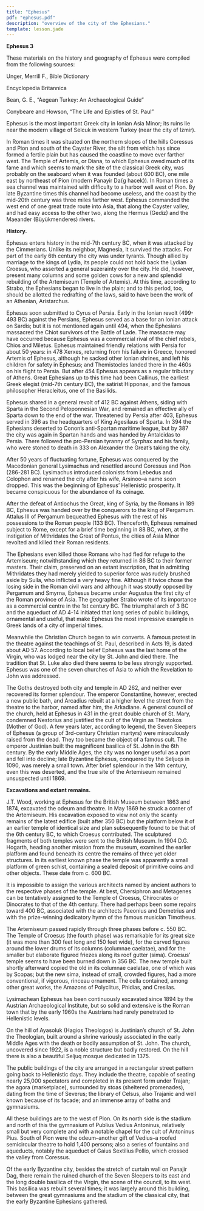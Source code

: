 ```yaml
---
title: "Ephesus"
pdf: "ephesus.pdf"
description: "overview of the city of the Ephesians."
template: lesson.jade
---
```



**Ephesus 3**

These materials on the history and geography of Ephesus were compiled
from the following sources:

Unger, Merrill F., Bible Dictionary

Encyclopedia Britannica

Bean, G. E., “Aegean Turkey: An Archaeological Guide”

Conybeare and Howson, “The Life and Epistles of St. Paul”

Ephesus is the most important Greek city in Ionian Asia Minor; its ruins
lie near the modern village of Selcuk in western Turkey (near the city
of Izmir).

In Roman times it was situated on the northern slopes of the hills
Coressus and Pion and south of the Cayster River, the silt from which
has since formed a fertile plain but has caused the coastline to move
ever farther west. The Temple of Artemis, or Diana, to which Ephesus
owed much of its fame and which seems to mark the site of the classical
Greek city, was probably on the seaboard when it was founded (about 600
BC), one mile east by northeast of Pion (modern Panayir Da{g hacek}). In
Roman times a sea channel was maintained with difficulty to a harbor
well west of Pion. By late Byzantine times this channel had become
useless, and the coast by the mid-20th century was three miles farther
west. Ephesus commanded the west end of one great trade route into Asia,
that along the Cayster valley, and had easy access to the other two,
along the Hermus (Gediz) and the Maeander (Büyükmenderes) rivers.

**History.**

Ephesus enters history in the mid-7th century BC, when it was attacked
by the Cimmerians. Unlike its neighbor, Magnesia, it survived the
attacks. For part of the early 6th century the city was under tyrants.
Though allied by marriage to the kings of Lydia, its people could not
hold back the Lydian Croesus, who asserted a general suzerainty over the
city. He did, however, present many columns and some golden cows for a
new and splendid rebuilding of the Artemiseum (Temple of Artemis). At
this time, according to Strabo, the Ephesians began to live in the
plain; and to this period, too, should be allotted the redrafting of the
laws, said to have been the work of an Athenian, Aristarchus.

Ephesus soon submitted to Cyrus of Persia. Early in the Ionian revolt
(499-493 BC) against the Persians, Ephesus served as a base for an
Ionian attack on Sardis; but it is not mentioned again until 494, when
the Ephesians massacred the Chiot survivors of the Battle of Lade. The
massacre may have occurred because Ephesus was a commercial rival of the
chief rebels, Chios and Miletus. Ephesus maintained friendly relations
with Persia for about 50 years: in 478 Xerxes, returning from his
failure in Greece, honored Artemis of Ephesus, although he sacked other
Ionian shrines, and left his children for safety in Ephesus; and
Themistocles landed there in the 460s on his flight to Persia. But after
454 Ephesus appears as a regular tributary of Athens. Great Ephesians up
to this time had been Callinus, the earliest Greek elegist (mid-7th
century BC), the satirist Hipponax, and the famous philosopher
Heracleitus, one of the Basilids.

Ephesus shared in a general revolt of 412 BC against Athens, siding with
Sparta in the Second Peloponnesian War, and remained an effective ally
of Sparta down to the end of the war. Threatened by Persia after 403,
Ephesus served in 396 as the headquarters of King Agesilaus of Sparta.
In 394 the Ephesians deserted to Conon’s anti-Spartan maritime league,
but by 387 the city was again in Spartan hands and was handed by
Antalcidas to Persia. There followed the pro-Persian tyranny of Syrphax
and his family, who were stoned to death in 333 on Alexander the Great’s
taking the city.

After 50 years of fluctuating fortune, Ephesus was conquered by the
Macedonian general Lysimachus and resettled around Coressus and Pion
(286-281 BC). Lysimachus introduced colonists from Lebedus and Colophon
and renamed the city after his wife, Arsinoo–a name soon dropped. This
was the beginning of Ephesus’ Hellenistic prosperity. It became
conspicuous for the abundance of its coinage.

After the defeat of Antiochus the Great, king of Syria, by the Romans in
189 BC, Ephesus was handed over by the conquerors to the king of
Pergamum. Attalus III of Pergamum bequeathed Ephesus with the rest of
his possessions to the Roman people (133 BC). Thenceforth, Ephesus
remained subject to Rome, except for a brief time beginning in 88 BC,
when, at the instigation of Mithridates the Great of Pontus, the cities
of Asia Minor revolted and killed their Roman residents.

The Ephesians even killed those Romans who had fled for refuge to the
Artemiseum; notwithstanding which they returned in 86 BC to their former
masters. Their claim, preserved on an extant inscription, that in
admitting Mithridates they had merely yielded to superior force was
rudely brushed aside by Sulla, who inflicted a very heavy fine. Although
it twice chose the losing side in the Roman civil wars and although it
was stoutly opposed by Pergamum and Smyrna, Ephesus became under
Augustus the first city of the Roman province of Asia. The geographer
Strabo wrote of its importance as a commercial centre in the 1st century
BC. The triumphal arch of 3 BC and the aqueduct of AD 4-14 initiated
that long series of public buildings, ornamental and useful, that make
Ephesus the most impressive example in Greek lands of a city of imperial
times.

Meanwhile the Christian Church began to win converts. A famous protest
in the theatre against the teachings of St. Paul, described in Acts 19,
is dated about AD 57. According to local belief Ephesus was the last
home of the Virgin, who was lodged near the city by St. John and died
there. The tradition that St. Luke also died there seems to be less
strongly supported. Ephesus was one of the seven churches of Asia to
which the Revelation to John was addressed.

The Goths destroyed both city and temple in AD 262, and neither ever
recovered its former splendour. The emperor Constantine, however,
erected a new public bath, and Arcadius rebuilt at a higher level the
street from the theatre to the harbor, named after him, the Arkadiane. A
general council of the church, held at Ephesus in 431 in the great
double church of St. Mary, condemned Nestorius and justified the cult of
the Virgin as Theotokos (Mother of God). A few years later, according to
legend, the Seven Sleepers of Ephesus (a group of 3rd-century Christian
martyrs) were miraculously raised from the dead. They too became the
object of a famous cult. The emperor Justinian built the magnificent
basilica of St. John in the 6th century. By the early Middle Ages, the
city was no longer useful as a port and fell into decline; late
Byzantine Ephesus, conquered by the Seljuqs in 1090, was merely a small
town. After brief splendour in the 14th century, even this was deserted,
and the true site of the Artemiseum remained unsuspected until 1869.

**Excavations and extant remains.**

J.T. Wood, working at Ephesus for the British Museum between 1863 and
1874, excavated the odeum and theatre. In May 1869 he struck a corner of
the Artemiseum. His excavation exposed to view not only the scanty
remains of the latest edifice (built after 350 BC) but the platform
below it of an earlier temple of identical size and plan subsequently
found to be that of the 6th century BC, to which Croesus contributed.
The sculptured fragments of both temples were sent to the British
Museum. In 1904 D.G. Hogarth, heading another mission from the museum,
examined the earlier platform and found beneath its centre the remains
of three yet older structures. In its earliest known phase the temple
was apparently a small platform of green schist, containing a sealed
deposit of primitive coins and other objects. These date from c. 600 BC.

It is impossible to assign the various architects named by ancient
authors to the respective phases of the temple. At best, Chersiphron and
Metagenes can be tentatively assigned to the Temple of Croesus,
Chirocrates or Dinocrates to that of the 4th century. There had perhaps
been some repairs toward 400 BC, associated with the architects Paeonius
and Demetrius and with the prize-winning dedicatory hymn of the famous
musician Timotheus.

The Artemiseum passed rapidly through three phases before c. 550 BC. The
Temple of Croesus (the fourth phase) was remarkable for its great size
(it was more than 300 feet long and 150 feet wide), for the carved
figures around the lower drums of its columns (columnae caelatae), and
for the smaller but elaborate figured friezes along its roof gutter
(sima). Croesus’ temple seems to have been burned down in 356 BC. The
new temple built shortly afterward copied the old in its columnae
caelatae, one of which was by Scopas; but the new sima, instead of
small, crowded figures, had a more conventional, if vigorous, rinceau
ornament. The cella contained, among other great works, the Amazons of
Polyclitus, Phidias, and Cresilas.

Lysimachean Ephesus has been continuously excavated since 1894 by the
Austrian Archaeological Institute, but so solid and extensive is the
Roman town that by the early 1960s the Austrians had rarely penetrated
to Hellenistic levels.

On the hill of Ayasoluk (Hagios Theologos) is Justinian’s church of St.
John the Theologian, built around a shrine variously associated in the
early Middle Ages with the death or bodily assumption of St. John. The
church, uncovered since 1922, is a noble structure but badly restored.
On the hill there is also a beautiful Seljuq mosque dedicated in 1375.

The public buildings of the city are arranged in a rectangular street
pattern going back to Hellenistic days. They include the theatre,
capable of seating nearly 25,000 spectators and completed in its present
form under Trajan; the agora (marketplace), surrounded by stoas
(sheltered promenades), dating from the time of Severus; the library of
Celsus, also Trajanic and well known because of its facade; and an
immense array of baths and gymnasiums.

All these buildings are to the west of Pion. On its north side is the
stadium and north of this the gymnasium of Publius Vedius Antoninus,
relatively small but very complete and with a notable chapel for the
cult of Antoninus Pius. South of Pion were the odeum–another gift of
Vedius–a roofed semicircular theatre to hold 1,400 persons; also a
series of fountains and aqueducts, notably the aqueduct of Gaius
Sextilius Pollio, which crossed the valley from Coressus.

Of the early Byzantine city, besides the stretch of curtain wall on
Panajir Dag, there remain the ruined church of the Seven Sleepers to its
east and the long double basilica of the Virgin, the scene of the
council, to its west. This basilica was rebuilt several times; it was
largely around this building, between the great gymnasiums and the
stadium of the classical city, that the early Byzantine Ephesians
gathered.

